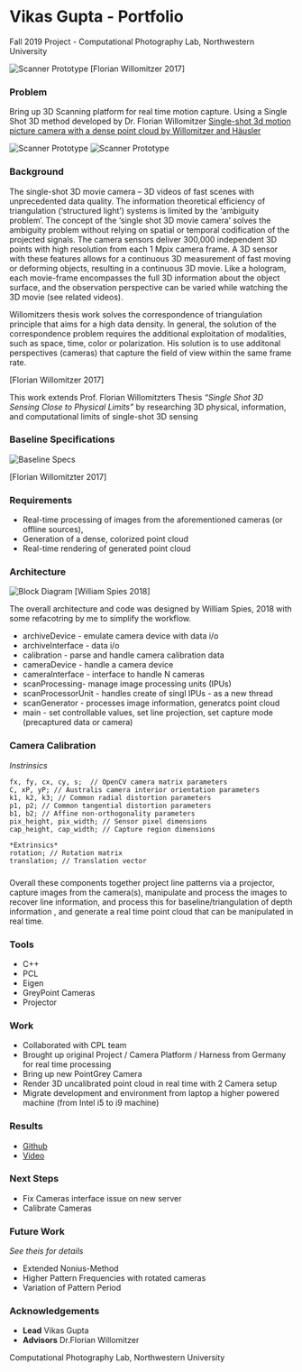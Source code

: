 # Vikas Gupta - Portfolio
Fall 2019 Project - Computational Photography Lab, Northwestern University

![Scanner Prototype](f19.png)
[Florian Willomitzer 2017]

### Problem

Bring up 3D Scanning platform for real time motion capture. Using a Single Shot 3D method developed by Dr. Florian Willomitzer [Single-shot 3d motion picture camera with a dense point cloud by Willomitzer and Häusler](https://www.osapublishing.org/oe/abstract.cfm?uri=oe-25-19-23451)

![Scanner Prototype](3dscanner.jpg)
![Scanner Prototype](f19proto.jpg)

### Background

The single-shot 3D movie camera – 3D videos of fast scenes with unprecedented data quality. The information theoretical efficiency of triangulation (‘structured light’) systems is limited by the ‘ambiguity problem’. The concept of the ‘single shot 3D movie camera’ solves the ambiguity problem without relying on spatial or temporal codification of the projected signals. The camera sensors deliver 300,000 independent 3D points with high resolution from each 1 Mpix camera frame. A 3D sensor with these features allows for a continuous 3D measurement of fast moving or deforming objects, resulting in a continuous 3D movie. Like a hologram, each movie-frame encompasses the full 3D information about the object surface, and the observation perspective can be varied while watching the 3D movie (see related videos). 

Willomitzers thesis work solves the correspondence of triangulation principle that aims for a high data density. In general, the solution of the correspondence problem requires the additional exploitation of modalities, such as space, time, color or polarization. His solution is to use additonal perspectives (cameras) that capture the field of view within the same frame rate.

[Florian Willomitzer 2017]

This work extends Prof. Florian Willomitzters Thesis *“Single Shot 3D Sensing Close to Physical Limits”* by researching 3D physical, information, and computational limits of single-shot 3D sensing

### Baseline Specifications
![Baseline Specs](specstable.png)

[Florian Willomitzter  2017]


### Requirements
* Real-time processing of images from the aforementioned cameras (or offline sources),
* Generation of a dense, colorized point cloud
* Real-time rendering of generated point cloud 


### Architecture
![Block Diagram](3dscanblock.png)
[William Spies 2018]

The overall architecture and code was designed by William Spies, 2018 with some refacotring by me to simplify the workflow. 
* archiveDevice - emulate camera device with data i/o
* archiveInterface - data i/o
* calibration - parse and handle camera calibration data
* cameraDevice - handle a camera device
* cameraInterface -  interface to handle N cameras
* scanProcessing- manage image processing units (IPUs)
* scanProcessorUnit - handles create of singl IPUs - as a new thread
* scanGenerator - processes image information, generatcs point cloud
* main - set controllable values, set line projection, set capture mode (precaptured data or camera)


### Camera Calibration

*Instrinsics*
```
fx, fy, cx, cy, s;  // OpenCV camera matrix parameters
C, xP, yP; // Australis camera interior orientation parameters
k1, k2, k3; // Common radial distortion parameters
p1, p2; // Common tangential distortion parameters
b1, b2; // Affine non-orthogonality parameters
pix_height, pix_width; // Sensor pixel dimensions
cap_height, cap_width; // Capture region dimensions

*Extrinsics*
rotation; // Rotation matrix
translation; // Translation vector

```

### 
Overall these components together project line patterns via a projector, capture images from the camera(s), manipulate and process the images to recover line information, and process this for baseline/triangulation of depth information , and generate a real time point cloud that can be manipulated in real time. 

### Tools
* C++
* PCL
* Eigen
* GreyPoint Cameras
* Projector

### Work
* Collaborated with CPL team
* Brought up original Project / Camera Platform / Harness from Germany for real time processing
* Bring up new PointGrey Camera
* Render 3D uncalibrated point cloud in real time with 2 Camera setup
* Migrate development and environment from laptop a higher powered machine (from Intel i5 to i9 machine)

### Results
* [Github](https://github.com/vnmr/orthrus)
* [Video](3Dscanning.mov)

### Next Steps
* Fix Cameras interface issue on new server
* Calibrate Cameras 

### Future Work 
*See theis for details*
* Extended Nonius-Method 
* Higher Pattern Frequencies with rotated cameras
* Variation of Pattern Period

### Acknowledgements
* **Lead** Vikas Gupta
* **Advisors** Dr.Florian Willomitzer

Computational Photography Lab, Northwestern University
